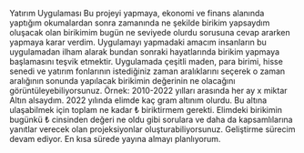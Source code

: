 Yatırım Uygulaması
Bu projeyi yapmaya, ekonomi ve finans alanında yaptığım okumalardan sonra zamanında ne şekilde birikim yapsaydım oluşacak olan birikimim bugün ne seviyede olurdu sorusuna cevap ararken yapmaya karar verdim. Uygulamayı yapmadaki amacım insanların bu uygulamadan ilham alarak bundan sonraki hayatlarında birikim yapmaya başlamasını teşvik etmektir. Uygulamada çeşitli maden, para birimi, hisse senedi ve yatırım fonlarının istediğiniz zaman aralıklarını seçerek o zaman aralığının sonunda yapılacak birikimin değerinin ne olacağını görüntüleyebiliyorsunuz. Örnek: 2010-2022 yılları arasında her ay x miktar Altın alsaydım. 2022 yılında elimde kaç gram altınım olurdu. Bu altına ulaşabilmek için toplam ne kadar ₺ biriktirmem gerekti. Elimdeki birikimin bugünkü ₺ cinsinden değeri ne oldu gibi sorulara ve daha da kapsamlılarına yanıtlar verecek olan projeksiyonlar oluşturabiliyorsunuz.
Geliştirme sürecim devam ediyor. En kısa sürede yayına almayı planlıyorum.
